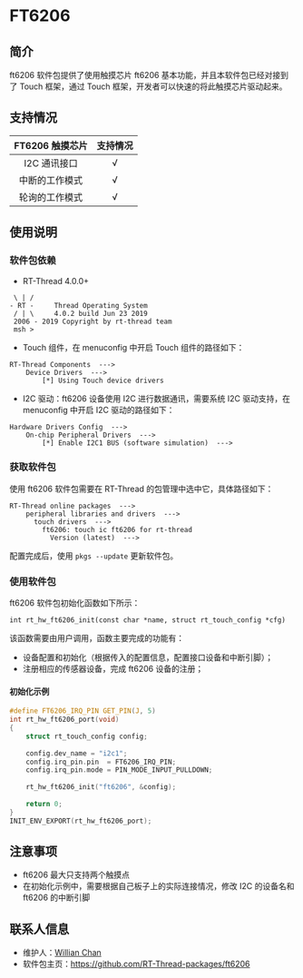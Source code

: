 # FT6206

## 简介

ft6206 软件包提供了使用触摸芯片 ft6206 基本功能，并且本软件包已经对接到了 Touch 框架，通过 Touch 框架，开发者可以快速的将此触摸芯片驱动起来。
## 支持情况

| **FT6206 触摸芯片** | **支持情况** |
| :-------: | :--------: |
| I2C 通讯接口 | √ |
| 中断的工作模式 | √ |
| 轮询的工作模式 | √ |

## 使用说明

### 软件包依赖

- RT-Thread 4.0.0+
```
 \ | /
- RT -     Thread Operating System
 / | \     4.0.2 build Jun 23 2019
 2006 - 2019 Copyright by rt-thread team
 msh >
```
- Touch 组件，在 menuconfig 中开启 Touch 组件的路径如下：
```
RT-Thread Components  --->
    Device Drivers  --->
        [*] Using Touch device drivers
```
- I2C 驱动：ft6206 设备使用 I2C 进行数据通讯，需要系统 I2C 驱动支持，在 menuconfig 中开启 I2C 驱动的路径如下：
```
Hardware Drivers Config  --->
    On-chip Peripheral Drivers  --->
        [*] Enable I2C1 BUS (software simulation)  --->
```

### 获取软件包

使用 ft6206 软件包需要在 RT-Thread 的包管理中选中它，具体路径如下：

```
RT-Thread online packages  --->
    peripheral libraries and drivers  --->
      touch drivers  --->
        ft6206: touch ic ft6206 for rt-thread
          Version (latest)  --->
```
配置完成后，使用 `pkgs --update` 更新软件包。

### 使用软件包

ft6206 软件包初始化函数如下所示：

```
int rt_hw_ft6206_init(const char *name, struct rt_touch_config *cfg)
```

该函数需要由用户调用，函数主要完成的功能有：

- 设备配置和初始化（根据传入的配置信息，配置接口设备和中断引脚）；
- 注册相应的传感器设备，完成 ft6206 设备的注册；

#### 初始化示例

```.c
#define FT6206_IRQ_PIN GET_PIN(J, 5)
int rt_hw_ft6206_port(void)
{
    struct rt_touch_config config;
    
    config.dev_name = "i2c1";
    config.irq_pin.pin  = FT6206_IRQ_PIN;
    config.irq_pin.mode = PIN_MODE_INPUT_PULLDOWN;
    
    rt_hw_ft6206_init("ft6206", &config);
    
    return 0;
}
INIT_ENV_EXPORT(rt_hw_ft6206_port);
```

## 注意事项

- ft6206 最大只支持两个触摸点
- 在初始化示例中，需要根据自己板子上的实际连接情况，修改 I2C 的设备名和 ft6206 的中断引脚

## 联系人信息

- 维护人：[Willian Chan](https://github.com/willianchanlovegithub) 
- 软件包主页：<https://github.com/RT-Thread-packages/ft6206>
